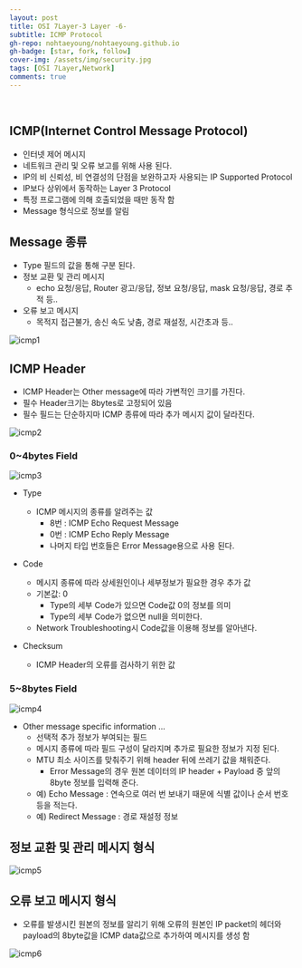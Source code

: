 ```yaml
---
layout: post
title: OSI 7Layer-3 Layer -6-
subtitle: ICMP Protocol
gh-repo: nohtaeyoung/nohtaeyoung.github.io
gh-badge: [star, fork, follow]
cover-img: /assets/img/security.jpg
tags: [OSI 7Layer,Network]
comments: true
---
```



<br>


## ICMP(Internet Control Message Protocol)
- 인터넷 제어 메시지
- 네트워크 관리 및 오류 보고를 위해 사용 된다.
- IP의 비 신뢰성, 비 연결성의 단점을 보완하고자 사용되는 IP Supported Protocol
- IP보다 상위에서 동작하는 Layer 3 Protocol
- 특정 프로그램에 의해 호출되었을 때만 동작 함
- Message 형식으로 정보를 알림

## Message 종류
- Type 필드의 값을 통해 구분 된다.
- 정보 교환 및 관리 메시지
  - echo 요청/응답, Router 광고/응답, 정보 요청/응답, mask 요청/응답, 경로 추적 등..
- 오류 보고 메시지
  - 목적지 접근불가, 송신 속도 낮춤, 경로 재설정, 시간초과 등..

![icmp1](../assets/img/icmp1.png)

## ICMP Header
- ICMP Header는 Other message에 따라 가변적인 크기를 가진다.
- 필수 Header크기는 8bytes로 고정되어 있음
- 필수 필드는 단순하지마 ICMP 종류에 따라 추가 메시지 값이 달라진다.

![icmp2](../assets/img/icmp2.png)

<h3>0~4bytes Field</h3>

![icmp3](../assets/img/icmp3.png)

- Type
  - ICMP 메시지의 종류를 알려주는 값
    - 8번 : ICMP Echo Request Message
    - 0번 : ICMP Echo Reply Message
    - 나머지 타입 번호들은 Error Message용으로 사용 된다.
- Code
  - 메시지 종류에 따라 상세원인이나 세부정보가 필요한 경우 추가 값
  - 기본값: 0
    - Type의 세부 Code가 있으면 Code값 0의 정보를 의미
    - Type의 세부 Code가 없으면 null을 의미한다.
  - Network Troubleshooting시 Code값을 이용해 정보를 알아낸다.
  
- Checksum
  - ICMP Header의 오류를 검사하기 위한 값
  
<h3>5~8bytes Field</h3>

![icmp4](../assets/img/icmp4.png)

- Other message specific information ...
  - 선택적 추가 정보가 부여되는 필드
  - 메시지 종류에 따라 필드 구성이 달라지며 추가로 필요한 정보가 지정 된다.
  - MTU 최소 사이즈를 맞춰주기 위해 header 뒤에 쓰레기 값을 채워준다.
    - Error Message의 경우 원본 데이터의 IP header + Payload 중 앞의 8byte 정보를 입력해 준다.
  - 예) Echo Message : 연속으로 여러 번 보내기 때문에 식별 값이나 순서 번호 등을 적는다.
  - 예) Redirect Message : 경로 재설정 정보
  
## 정보 교환 및 관리 메시지 형식

![icmp5](../assets/img/icmp5.png)

## 오류 보고 메시지 형식
- 오류를 발생시킨 원본의 정보를 알리기 위해 오류의 원본인 IP packet의 헤더와 payload의 8byte값을 ICMP data값으로 추가하여 메시지를 생성 함

![icmp6](../assets/img/icmp6.png)




